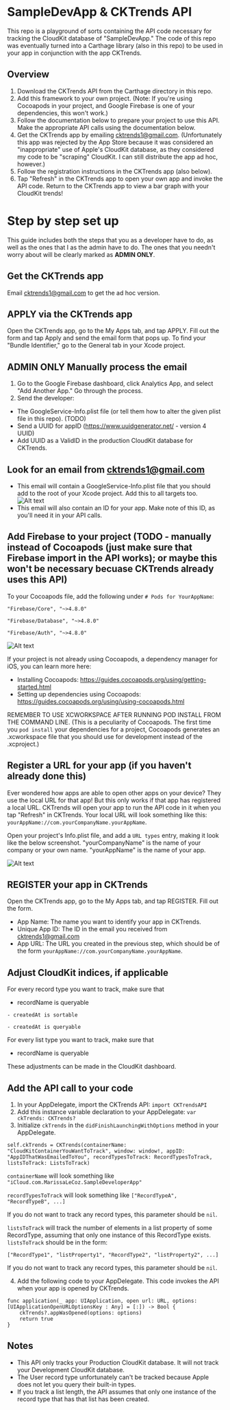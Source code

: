 # SampleDevApp & CKTrends API

This repo is a playground of sorts containing the API code necessary for tracking the CloudKit database of "SampleDevApp."
The code of this repo was eventually turned into a Carthage library (also in this repo) to be used in your app in conjunction with the app CKTrends.

## Overview
1) Download the CKTrends API from the Carthage directory in this repo.
2) Add this framework to your own project. (Note: If you're using Cocoapods in your project, and Google Firebase is one of your
dependencies, this won't work.)
3) Follow the documentation below to prepare your project to use this API. Make the appropriate API calls using the documentation
below.
4) Get the CKTrends app by emailing cktrends1@gmail.com. (Unfortunately this app was rejected by the App Store because it was considered an "inappropriate" use of Apple's CloudKit database, as they considered my code to be "scraping" CloudKit. I can still distribute the app ad hoc, however.)
5) Follow the registration instructions in the CKTrends app (also below).
6) Tap "Refresh" in the CKTrends app to open your own app and invoke the API code. Return to the CKTrends app to view a bar
graph with your CloudKit trends!

# Step by step set up
This guide includes both the steps that you as a developer have to do, as well as the ones that I as the admin have to do. The ones
that you needn't worry about will be clearly marked as **ADMIN ONLY**.

## Get the CKTrends app
Email cktrends1@gmail.com to get the ad hoc version.

## APPLY via the CKTrends app
Open the CKTrends app, go to the My Apps tab, and tap APPLY. Fill out the form and tap Apply and send the email form that pops up. To find your "Bundle Identifier," go to the General tab in your Xcode project.

## **ADMIN ONLY** Manually process the email
1. Go to the Google Firebase dashboard, click Analytics App, and select "Add Another App." Go through the process.
2. Send the developer:
- The GoogleService-Info.plist file (or tell them how to alter the given plist file in this repo). (TODO)
- Send a UUID for appID (https://www.uuidgenerator.net/ - version 4 UUID)
- Add UUID as a ValidID in the production CloudKit database for CKTrends.

## Look for an email from cktrends1@gmail.com
- This email will contain a GoogleService-Info.plist file that you should add to the root of your Xcode project. Add this to all targets too.
![Alt text](Images/plist.png)
- This email will also contain an ID for your app. Make note of this ID, as you'll need it in your API calls.

## Add Firebase to your project (TODO - manually instead of Cocoapods (just make sure that Firebase import in the API works); or maybe this won't be necessary becuase CKTrends already uses this API)
To your Cocoapods file, add the following under `# Pods for YourAppName`:

```
"Firebase/Core", "~>4.8.0"

"Firebase/Database", "~>4.8.0"

"Firebase/Auth", "~>4.8.0"
```

![Alt text](Images/addingFirebaseViaCocoapods.png)

If your project is not already using Cocoapods, a dependency manager for iOS, you can learn more here:
- Installing Cocoapods: https://guides.cocoapods.org/using/getting-started.html
- Setting up dependencies using Cocoapods: https://guides.cocoapods.org/using/using-cocoapods.html

REMEMBER TO USE XCWORKSPACE AFTER RUNNING POD INSTALL FROM THE COMMAND LINE. (This is a peculiarity of Cocoapods. The first time you `pod install` your dependencies for a project,
Cocoapods generates an .xcworkspace file that you should use for development instead of the .xcproject.)

## Register a URL for your app (if you haven't already done this)
Ever wondered how apps are able to open other apps on your device? They use the local URL for that app! But this only works if that app has registered a local URL. CKTrends will open your app to run the API code in it when you tap "Refresh" in CKTrends. Your local URL will look something like this: `yourAppName://com.yourCompanyName.yourAppName`.

Open your project's Info.plist file, and add a `URL types` entry, making it look like the below screenshot. "yourCompanyName" is the name of your company or your own name. "yourAppName" is the name of
your app.

![Alt text](Images/urlScheme.png)

## REGISTER your app in CKTrends
Open the CKTrends app, go to the My Apps tab, and tap REGISTER. Fill out the form.
- App Name: The name you want to identify your app in CKTrends.
- Unique App ID: The ID in the email you received from cktrends1@gmail.com
- App URL: The URL you created in the previous step, which should be of the form `yourAppName://com.yourCompanyName.yourAppName`.

## Adjust CloudKit indices, if applicable

For every record type you want to track, make sure that

   - recordName is queryable
   
    - createdAt is sortable
    
    - createdAt is queryable
    
For every list type you want to track, make sure that

- recordName is queryable

These adjustments can be made in the CloudKit dashboard.

## Add the API call to your code
1. In your AppDelegate, import the CKTrends API: `import CKTrendsAPI`
2. Add this instance variable declaration to your AppDelegate: `var ckTrends: CKTrends?`
3. Initialize `ckTrends` in the `didFinishLaunchingWithOptions` method in your AppDelegate.
```
self.ckTrends = CKTrends(containerName: "CloudKitContainerYouWantToTrack", window: window!, appID: "AppIDThatWasEmailedToYou", recordTypesToTrack: RecordTypesToTrack, listsToTrack: ListsToTrack)
```
`containerName` will look something like `"iCloud.com.MarissaLeCoz.SampleDeveloperApp"`


`recordTypesToTrack` will look something like `["RecordTypeA", "RecordTypeB", ...]`

If you do not want to track any record types, this parameter should be `nil`.


`listsToTrack` will track the number of elements in a list property of some RecordType, assuming that only one instance of this RecordType exists. `listsToTrack` should be in the form:

`["RecordType1", "listProperty1", "RecordType2", "listProperty2", ...]`

If you do not want to track any record types, this parameter should be `nil`.


4. Add the following code to your AppDelegate. This code invokes the API when your app is opened by CKTrends.
```
func application(_ app: UIApplication, open url: URL, options: [UIApplicationOpenURLOptionsKey : Any] = [:]) -> Bool {
    ckTrends?.appWasOpened(options: options)
    return true
}
```

## Notes
- This API only tracks your Production CloudKit database. It will not track your Development CloudKit database.
- The User record type unfortunately can't be tracked because Apple does not let you query their built-in types.
- If you track a list length, the API assumes that only one instance of the record type that has that list has been created.










